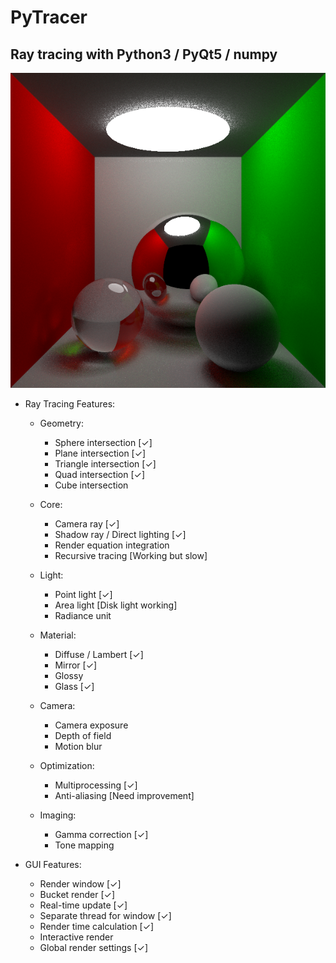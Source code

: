 # PyTracer

## Ray tracing with Python3 / PyQt5 / numpy

![alt text](test.png)

* Ray Tracing Features:
  * Geometry:
    * Sphere intersection [✓]
    * Plane intersection [✓]
    * Triangle intersection [✓]
    * Quad intersection [✓]
    * Cube intersection

  * Core:
    * Camera ray [✓]
    * Shadow ray / Direct lighting [✓]
    * Render equation integration
    * Recursive tracing [Working but slow]

  * Light:
    * Point light [✓]
    * Area light [Disk light working]
    * Radiance unit

  * Material:
    * Diffuse / Lambert [✓]
    * Mirror [✓]
    * Glossy
    * Glass [✓]

  * Camera:
    * Camera exposure
    * Depth of field
    * Motion blur

  * Optimization:
    * Multiprocessing [✓]
    * Anti-aliasing [Need improvement]

  * Imaging:
    * Gamma correction [✓]
    * Tone mapping

* GUI Features:
  * Render window [✓]
  * Bucket render [✓]
  * Real-time update [✓]
  * Separate thread for window [✓]
  * Render time calculation [✓]
  * Interactive render
  * Global render settings [✓]
